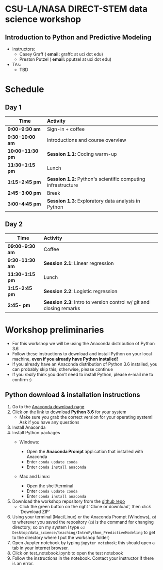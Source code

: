 # CSU-LA/NASA DIRECT-STEM data science workshop
## Introduction to Python and Predictive Modeling

- Instructors: 
    - Casey Graff ( **email:** graffc at uci dot edu)
    - Preston Putzel ( **email:** pputzel at uci dot edu)
- TAs:
    - TBD


# Schedule

## Day 1

| Time                       | Activity                                                                    |
| -------------------------- |:----------------------------------------------------------------------------|
| **9:00-9:30 am**          | Sign-in + coffee                                                            |
| **9:30-10:00 am**           | Introductions and course overview                                           |
| **10:00-11:30 pm**          | __Session 1.1__: Coding warm-up                                      |
| **11:30-1:15 pm**          | Lunch
| **1:15-2:45 pm**           | __Session 1.2__: Python's scientific computing infrastructure               |
| **2:45-3:00 pm**           | Break                                                                |
| **3:00-4:45 pm**           | __Session 1.3__: Exploratory data analysis in Python        |

## Day 2

| Time                       | Activity                                                                    |
| -------------------------- |:----------------------------------------------------------------------------|
| **09:00-9:30 am**          | Coffee                                                                      |
| **9:30-11:30 am**           | __Session 2.1__: Linear regression                             |
| **11:30-1:15 pm**          | Lunch                                                                       |
| **1:15-2:45 pm**          | __Session 2.2__: Logistic regression                             |
| **2:45- pm**           | __Session 2.3__: Intro to version control w/ git and closing remarks                        |


# Workshop preliminaries


- For this workshop we will be using the Anaconda distribution of Python 3.6
- Follow these instructions to download and install Python on your local machine, **even if you already have Python installed!**
- If you already have an Anaconda distribution of Python 3.6 installed, you can probably skip this; otherwise, please continue
- If you *really* think you don't need to install Python, please e-mail me to confirm :)

## Python download & installation instructions 
1. Go to the [Anaconda download page](https://www.anaconda.com/download/)
2. Click on the link to download **Python 3.6** for your system
	- Make sure you grab the correct version for your operating system! Ask if you have any questions
3. Install Anaconda
4. Install Python packages
	- Windows:
		- Open the **Anaconda Prompt** application that installed with Anaconda
		- Enter `conda update conda`
		- Enter `conda install anaconda`

	- Mac and Linux:
		- Open the shell/terminal
		- Enter `conda update conda`
		- Enter `conda install anaconda`
5. Download the workshop repository from the [github repo](https://github.com/caseyagraff/IntroPython_PredictiveModeling)
	- Click the green button on the right 'Clone or download', then click 'Download ZIP'
6. Using your terminal (Mac/Linux) or the Anaconda Prompt (Windows), `cd` to wherever you saved the repository (`cd` is the command for changing directory; so on my system I type `cd Desktop/data_science/teaching/IntroPython_PredictiveModeling` to get to the directory where I put the workshop folder)
7. Open Jupyter notebook by typing `jupyter notebook`; this should open a tab in your internet browser.
8. Click on test_notebook.ipynb to open the test notebook
9. Follow the instructions in the notebook. Contact your instructor if there is an error.
